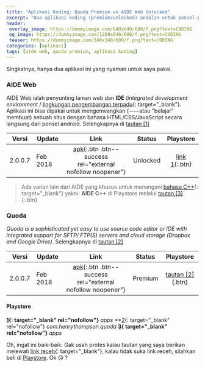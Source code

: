 ```yaml
---
title: "Aplikasi Koding: Quoda Premium vs AIDE Web Unlocked"
excerpt: "Dua aplikasi koding (premium/unlocked) andalan untuk ponsel-ponsel Android nih gais!"
header:
 overlay_image: https://dummyimage.com/640x640/600/f.png?text=CODING
 og_image: https://dummyimage.com/1200x640/600/f.png?text=CODING
 teaser: https://dummyimage.com/340x340/600/f.png?text=CODING
categories: [aplikasi]
tags: [aide web, quoda premium, aplikasi koding]
---
```

Singkatnya, hanya dua aplikasi ini yang nyaman untuk saya pakai.

### AIDE Web

AIDE Web ialah penyunting laman web dan **IDE** (_integrated development environment_ / [lingkungan pengembangan terpadu](https://id.wikipedia.org/wiki/Lingkungan_pengembangan_terpadu){: target="_blank"}. Aplikasi ini bisa dipakai untuk mengemvangkan (——atau "belajar" membuat) sebuah situs dengan bahasa HTML/CSS/JavaScript secara langsung dari ponsel android. Selengkapnya di [tautan [1] ](#playstore)

|Versi|Update|Link|Status|Playstore|
|---|---|:---:|---|:---:|
| 2.0.0.7|Feb 2018|[apk](http://dl.knoacc.org/8z){:.btn .btn--success rel="external nofollow noopener"}|Unlocked|[link 1](#playstore){:.btn}|

> Ada varian lain dari AIDE yang khusus untuk menangani [bahasa C++](https://id.wikipedia.org/wiki/C%2B%2B){: target="_blank"} yakni: **AIDE C++** di Playstore melalui [tautan [3] ](#playstore){:.btn}

### Quoda

_Quoda is a sophisticated yet easy to use source code editor or IDE with integrated support for SFTP/ FTP(S) servers and cloud storage (Dropbox and Google Drive)_. Selengkapnya di [tautan [2] ](#playstore)

|Versi|Update|Link|Status|Playstore|
|---|---|:---:|---|:---:|
| 2.0.0.7|Feb 2018|[apk](http://dl.knoacc.org/8y){:.btn .btn--success rel="external nofollow noopener"}|Premium|[tautan [2] ](#playstore){.btn}|

#### Playstore

**[1](){: target="_blank" rel="nofollow"}** _apps_
**[2](https://play.google.com/store/apps/details?id=com.henrythompson.quoda){: target="_blank" rel="nofollow"} _com.henrythompson.quoda_
**[3](){ target="_blank" rel="nofollow"}** _apps_

Oh, ingat ini baik-baik: Gak usah protes kalau tautan yang saya berikan melewati [link receh](https://www.knoacc.org/2014/06/pemendek-url-domain-sendiri-dibayar-dolar.html){: target="_blank"}, kalau tidak suka link receh, silahkan beli di [Playstore](#playstore). Ok 😘 ?

